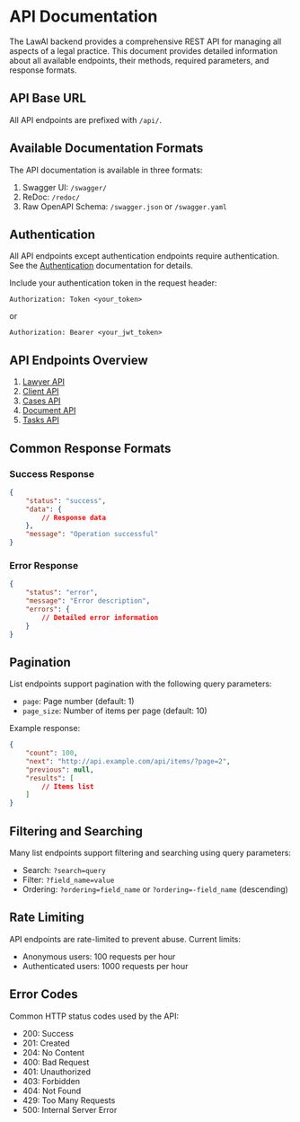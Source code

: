 # API Documentation

The LawAI backend provides a comprehensive REST API for managing all aspects of a legal practice. This document provides detailed information about all available endpoints, their methods, required parameters, and response formats.

## API Base URL

All API endpoints are prefixed with `/api/`.

## Available Documentation Formats

The API documentation is available in three formats:

1. Swagger UI: `/swagger/`
2. ReDoc: `/redoc/`
3. Raw OpenAPI Schema: `/swagger.json` or `/swagger.yaml`

## Authentication

All API endpoints except authentication endpoints require authentication. See the [Authentication](../authentication.md) documentation for details.

Include your authentication token in the request header:
```
Authorization: Token <your_token>
```
or
```
Authorization: Bearer <your_jwt_token>
```

## API Endpoints Overview

1. [Lawyer API](./lawyer.md)
2. [Client API](./client.md)
3. [Cases API](./cases.md)
4. [Document API](./document.md)
5. [Tasks API](./tasks.md)

## Common Response Formats

### Success Response
```json
{
    "status": "success",
    "data": {
        // Response data
    },
    "message": "Operation successful"
}
```

### Error Response
```json
{
    "status": "error",
    "message": "Error description",
    "errors": {
        // Detailed error information
    }
}
```

## Pagination

List endpoints support pagination with the following query parameters:
- `page`: Page number (default: 1)
- `page_size`: Number of items per page (default: 10)

Example response:
```json
{
    "count": 100,
    "next": "http://api.example.com/api/items/?page=2",
    "previous": null,
    "results": [
        // Items list
    ]
}
```

## Filtering and Searching

Many list endpoints support filtering and searching using query parameters:

- Search: `?search=query`
- Filter: `?field_name=value`
- Ordering: `?ordering=field_name` or `?ordering=-field_name` (descending)

## Rate Limiting

API endpoints are rate-limited to prevent abuse. Current limits:
- Anonymous users: 100 requests per hour
- Authenticated users: 1000 requests per hour

## Error Codes

Common HTTP status codes used by the API:

- 200: Success
- 201: Created
- 204: No Content
- 400: Bad Request
- 401: Unauthorized
- 403: Forbidden
- 404: Not Found
- 429: Too Many Requests
- 500: Internal Server Error
